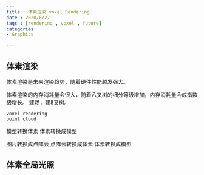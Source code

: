 ```yaml
---
title : 体素渲染 voxel Rendering
date : 2020/8/27
tags : [rendering , voxel , future]
categories: 
- Graphics

---
```


## 体素渲染
体素渲染是未来渲染趋势，随着硬件性能越发强大。

体素渲染的内存消耗量会很大，随着八叉树的细分等级增加，内存消耗量会成指数级增长。
建场，建8叉树。

    voxel rendering 
    point cloud

模型转换体素
体素转换成模型

图片转换成点阵云
点阵云转换成体素
体素转换成模型

## 体素全局光照
